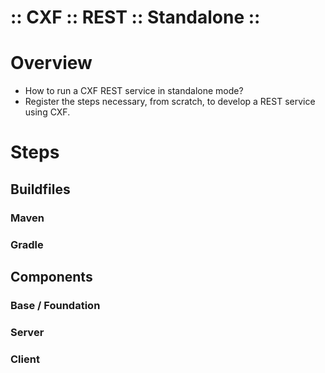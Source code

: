 ﻿:: CXF :: REST :: Standalone ::
===============================

# Overview

- How to run a CXF REST service in standalone mode?
- Register the steps necessary, from scratch, to develop a REST service using CXF.

# Steps

## Buildfiles

### Maven

### Gradle

## Components

### Base / Foundation

### Server

### Client
